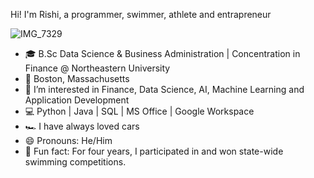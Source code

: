 Hi! I'm Rishi, a programmer, swimmer, athlete and entrapreneur

![IMG_7329](https://github.com/user-attachments/assets/2874a7f2-09f6-4675-bd5f-72da45cb4d01)

- 🎓 B.Sc Data Science & Business Administration | Concentration in Finance @ Northeastern University                                           
- 📍 Boston, Massachusetts
- 👀 I’m interested in Finance, Data Science, AI, Machine Learning and Application Development 
- 💻 Python | Java | SQL | MS Office | Google Workspace
- 🏎️ I have always loved cars
- 😄 Pronouns: He/Him
- 👑 Fun fact: For four years, I participated in and won state-wide swimming competitions.









<!---
Rishi-R-Urs/Rishi-R-Urs is a ✨ special ✨ repository because its `README.md` (this file) appears on your GitHub profile.
You can click the Preview link to take a look at your changes.
--->
